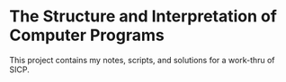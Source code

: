 # The Structure and Interpretation of Computer Programs

This project contains my notes, scripts, and solutions for a work-thru of SICP.
